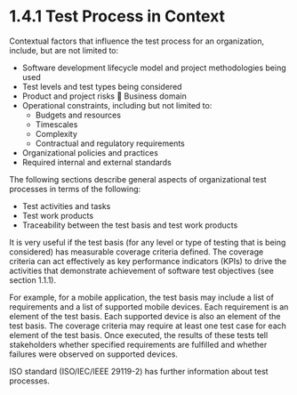# 1.4.1 Test Process in Context

Contextual factors that influence the test process for an organization, include, but are not limited to: 

* Software development lifecycle model and project methodologies being used 
* Test levels and test types being considered 
* Product and project risks  Business domain
* Operational constraints, including but not limited to: 
  * Budgets and resources 
  * Timescales 
  * Complexity 
  * Contractual and regulatory requirements
* Organizational policies and practices 
* Required internal and external standards

The following sections describe general aspects of organizational test processes in terms of the following: 

* Test activities and tasks 
* Test work products 
* Traceability between the test basis and test work products 

It is very useful if the test basis \(for any level or type of testing that is being considered\) has measurable coverage criteria defined. The coverage criteria can act effectively as key performance indicators \(KPIs\) to drive the activities that demonstrate achievement of software test objectives \(see section 1.1.1\). 

For example, for a mobile application, the test basis may include a list of requirements and a list of supported mobile devices. Each requirement is an element of the test basis. Each supported device is also an element of the test basis. The coverage criteria may require at least one test case for each element of the test basis. Once executed, the results of these tests tell stakeholders whether specified requirements are fulfilled and whether failures were observed on supported devices. 

ISO standard \(ISO/IEC/IEEE 29119-2\) has further information about test processes.

